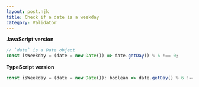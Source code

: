 ```yaml
---
layout: post.njk
title: Check if a date is a weekday
category: Validator
---
```


**JavaScript version**

```js
// `date` is a Date object
const isWeekday = (date = new Date()) => date.getDay() % 6 !== 0;
```

**TypeScript version**

```js
const isWeekday = (date = new Date()): boolean => date.getDay() % 6 !== 0;
```
